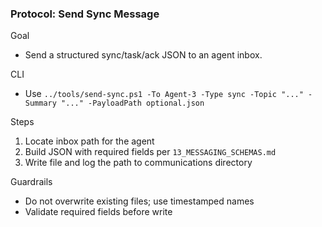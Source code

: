 ### Protocol: Send Sync Message

Goal
- Send a structured sync/task/ack JSON to an agent inbox.

CLI
- Use `../tools/send-sync.ps1 -To Agent-3 -Type sync -Topic "..." -Summary "..." -PayloadPath optional.json`

Steps
1) Locate inbox path for the agent
2) Build JSON with required fields per `13_MESSAGING_SCHEMAS.md`
3) Write file and log the path to communications directory

Guardrails
- Do not overwrite existing files; use timestamped names
- Validate required fields before write





